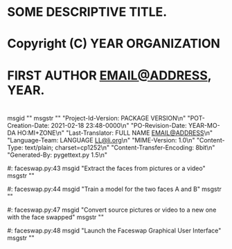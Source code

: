 # SOME DESCRIPTIVE TITLE.
# Copyright (C) YEAR ORGANIZATION
# FIRST AUTHOR <EMAIL@ADDRESS>, YEAR.
#
msgid ""
msgstr ""
"Project-Id-Version: PACKAGE VERSION\n"
"POT-Creation-Date: 2021-02-18 23:48-0000\n"
"PO-Revision-Date: YEAR-MO-DA HO:MI+ZONE\n"
"Last-Translator: FULL NAME <EMAIL@ADDRESS>\n"
"Language-Team: LANGUAGE <LL@li.org>\n"
"MIME-Version: 1.0\n"
"Content-Type: text/plain; charset=cp1252\n"
"Content-Transfer-Encoding: 8bit\n"
"Generated-By: pygettext.py 1.5\n"


#: faceswap.py:43
msgid "Extract the faces from pictures or a video"
msgstr ""

#: faceswap.py:44
msgid "Train a model for the two faces A and B"
msgstr ""

#: faceswap.py:47
msgid "Convert source pictures or video to a new one with the face swapped"
msgstr ""

#: faceswap.py:48
msgid "Launch the Faceswap Graphical User Interface"
msgstr ""

